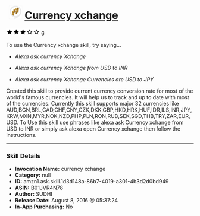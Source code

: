 # &nbsp;<img src="skill_icon" alt="Currency xchange icon" width="36"> [Currency xchange](http://alexa.amazon.com/#skills/amzn1.ask.skill.1d3d148a-86b7-4019-a301-4b3d2d0bd949)
![3 stars](../../images/ic_star_black_18dp_1x.png)![3 stars](../../images/ic_star_black_18dp_1x.png)![3 stars](../../images/ic_star_black_18dp_1x.png)![3 stars](../../images/ic_star_border_black_18dp_1x.png)![3 stars](../../images/ic_star_border_black_18dp_1x.png) 6

To use the Currency xchange skill, try saying...

* *Alexa ask currency Xchange*

* *Alexa ask currency Xchange  from USD to INR*

* *Alexa ask currency Xchange Currencies are USD to JPY*

Created this skill to provide current currency conversion rate for most of the world's famous currencies. It will help us to track and up to date with most of the currencies. Currently this skill supports major 32 currencies like AUD,BGN,BRL,CAD,CHF,CNY,CZK,DKK,GBP,HKD,HRK,HUF,IDR,ILS,INR,JPY,KRW,MXN,MYR,NOK,NZD,PHP,PLN,RON,RUB,SEK,SGD,THB,TRY,ZAR,EUR,USD.
To Use this skill use phrases like alexa ask Currency xchange from USD to INR or  simply ask  alexa open Currency xchange  then follow the instructions.

***

### Skill Details

* **Invocation Name:** currency xchange
* **Category:** null
* **ID:** amzn1.ask.skill.1d3d148a-86b7-4019-a301-4b3d2d0bd949
* **ASIN:** B01JVR4N78
* **Author:** SUDHI
* **Release Date:** August 8, 2016 @ 05:37:24
* **In-App Purchasing:** No
